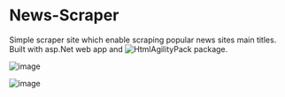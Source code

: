 # News-Scraper
Simple scraper site which enable scraping popular news sites main titles.
Built with asp.Net web app and ![HtmlAgilityPack](https://html-agility-pack.net/) package.

![image](https://github.com/shokerm/news-scraper/assets/96984377/7523e8d8-507b-40b4-9842-82750f6ccd40)

![image](https://github.com/shokerm/news-scraper/blob/8ffd52652247c5c0388bf6cea57aeec825e8bb0b/NewsScraper/assets/Untitled.gif)


